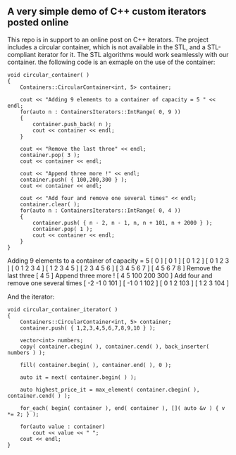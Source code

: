 
## A very simple demo of C++ custom iterators posted online 

This repo is in support to an online post on C++ iterators. 
The project includes a circular container, which is not available in the STL, and a STL-compliant iterator for it. 
The STL algorithms would work seamlessly with our container. the following code is an exmaple on the use of the 
container:

```
void circular_container( )
{
    Containers::CircularContainer<int, 5> container;

    cout << "Adding 9 elements to a container of capacity = 5 " << endl;
    for(auto n : ContainersIterators::IntRange( 0, 9 ))
    {
        container.push_back( n );
        cout << container << endl;
    }

    cout << "Remove the last three" << endl;
    container.pop( 3 );
    cout << container << endl;

    cout << "Append three more !" << endl;
    container.push( { 100,200,300 } );
    cout << container << endl;

    cout << "Add four and remove one several times" << endl;
    container.clear( );
    for(auto n : ContainersIterators::IntRange( 0, 4 ))
    {
        container.push( { n - 2, n - 1, n, n + 101, n + 2000 } );
        container.pop( 1 );
        cout << container << endl;
    }
}
```
Adding 9 elements to a container of capacity = 5
[ 0 ]
[ 0 1 ]
[ 0 1 2 ]
[ 0 1 2 3 ]
[ 0 1 2 3 4 ]
[ 1 2 3 4 5 ]
[ 2 3 4 5 6 ]
[ 3 4 5 6 7 ]
[ 4 5 6 7 8 ]
Remove the last three
[ 4 5 ]
Append three more !
[ 4 5 100 200 300 ]
Add four and remove one several times
[ -2 -1 0 101 ]
[ -1 0 1 102 ]
[ 0 1 2 103 ]
[ 1 2 3 104 ]


And the iterator:

```
void circular_container_iterator( )
{
    Containers::CircularContainer<int, 5> container;
    container.push( { 1,2,3,4,5,6,7,8,9,10 } );

    vector<int> numbers;
    copy( container.cbegin( ), container.cend( ), back_inserter( numbers ) );

    fill( container.begin( ), container.end( ), 0 );

    auto it = next( container.begin( ) );

    auto highest_price_it = max_element( container.cbegin( ), container.cend( ) );

    for_each( begin( container ), end( container ), []( auto &v ) { v *= 2; } );

    for(auto value : container)
        cout << value << " ";
    cout << endl;
}
```
